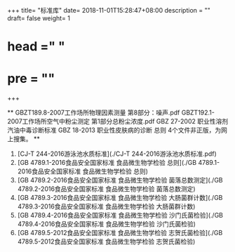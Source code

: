 +++
title= "标准库"
date= 2018-11-01T15:28:47+08:00
description = ""
draft= false
weight= 1
# head ="<label></label> "
# pre = ""
+++

** GBZT189.8-2007工作场所物理因素测量 第8部分：噪声.pdf 
GBZT192.1-2007工作场所空气中粉尘测定 第1部分总粉尘浓度.pdf
GBZ 27-2002 职业性溶剂汽油中毒诊断标准
GBZ 18-2013 职业性皮肤病的诊断 总则
4个文件非正版，为网上搜集。 **

1. [CJ-T 244-2016游泳池水质标准](./CJ-T 244-2016游泳池水质标准.pdf)
2. [GB 4789.1-2016食品安全国家标准 食品微生物学检验 总则](./GB 4789.1-2016食品安全国家标准 食品微生物学检验 总则)
3. [GB 4789.2-2016食品安全国家标准 食品微生物学检验 菌落总数测定](./GB 4789.2-2016食品安全国家标准 食品微生物学检验 菌落总数测定)
4. [GB 4789.3-2016食品安全国家标准 食品微生物学检验 大肠菌群计数](./GB 4789.3-2016食品安全国家标准 食品微生物学检验 大肠菌群计数)
5. [GB 4789.4-2016食品安全国家标准 食品微生物学检验 沙门氏菌检验](./GB 4789.4-2016食品安全国家标准 食品微生物学检验 沙门氏菌检验)
6. [GB 4789.5-2012食品安全国家标准 食品微生物学检验 志贺氏菌检验](./GB 4789.5-2012食品安全国家标准 食品微生物学检验 志贺氏菌检验)